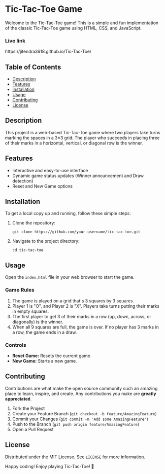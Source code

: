 
<h1>Tic-Tac-Toe Game</h1>

<p>Welcome to the Tic-Tac-Toe game! This is a simple and fun implementation of the classic Tic-Tac-Toe game using HTML, CSS, and JavaScript.</p>
<h3>Live link</h3> https://jitendra3618.github.io/Tic-Tac-Toe/

<h2>Table of Contents</h2>
<ul>
    <li><a href="#description">Description</a></li>
    <li><a href="#features">Features</a></li>
    <li><a href="#installation">Installation</a></li>
    <li><a href="#usage">Usage</a></li>
    <li><a href="#contributing">Contributing</a></li>
    <li><a href="#license">License</a></li>
</ul>

<h2 id="description">Description</h2>
<p>This project is a web-based Tic-Tac-Toe game where two players take turns marking the spaces in a 3×3 grid. The player who succeeds in placing three of their marks in a horizontal, vertical, or diagonal row is the winner.</p>

<h2 id="features">Features</h2>
<ul>
    <li>Interactive and easy-to-use interface</li>
    <li>Dynamic game status updates (Winner announcement and Draw detection)</li>
    <li>Reset and New Game options</li>
</ul>

<h2 id="installation">Installation</h2>
<p>To get a local copy up and running, follow these simple steps:</p>
<ol>
    <li>Clone the repository:
        <pre><code>git clone https://github.com/your-username/tic-tac-toe.git</code></pre>
    </li>
    <li>Navigate to the project directory:
        <pre><code>cd tic-tac-toe</code></pre>
    </li>
</ol>

<h2 id="usage">Usage</h2>
<p>Open the <code>index.html</code> file in your web browser to start the game.</p>

<h3>Game Rules</h3>
<ol>
    <li>The game is played on a grid that's 3 squares by 3 squares.</li>
    <li>Player 1 is "O", and Player 2 is "X". Players take turns putting their marks in empty squares.</li>
    <li>The first player to get 3 of their marks in a row (up, down, across, or diagonally) is the winner.</li>
    <li>When all 9 squares are full, the game is over. If no player has 3 marks in a row, the game ends in a draw.</li>
</ol>

<h3>Controls</h3>
<ul>
    <li><strong>Reset Game:</strong> Resets the current game.</li>
    <li><strong>New Game:</strong> Starts a new game.</li>
</ul>

<h2 id="contributing">Contributing</h2>
<p>Contributions are what make the open source community such an amazing place to learn, inspire, and create. Any contributions you make are <strong>greatly appreciated</strong>.</p>
<ol>
    <li>Fork the Project</li>
    <li>Create your Feature Branch (<code>git checkout -b feature/AmazingFeature</code>)</li>
    <li>Commit your Changes (<code>git commit -m 'Add some AmazingFeature'</code>)</li>
    <li>Push to the Branch (<code>git push origin feature/AmazingFeature</code>)</li>
    <li>Open a Pull Request</li>
</ol>

<h2 id="license">License</h2>
<p>Distributed under the MIT License. See <code>LICENSE</code> for more information.</p>

<p>Happy coding! Enjoy playing Tic-Tac-Toe! 🎉</p>

